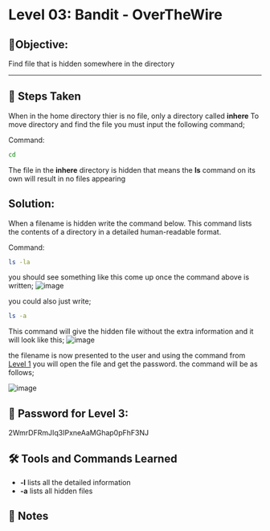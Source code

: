 # Level 03: Bandit - OverTheWire

## **🎯Objective:**  
Find file that is hidden somewhere in the directory 

---

## 📝 Steps Taken
When in the home directory thier is no file, only a directory called **inhere**
To move directory and find the file you must input the following command;

Command:
   ```bash
   cd
```
The file in the **inhere** directory is hidden that means the **ls** command on its own will result in no files appearing 

## Solution:
When a filename is hidden write the command below. This command lists the contents of a directory in a detailed human-readable format. 

  Command:
   ```bash
   ls -la
```

you should see something like this come up once the command above is written;
![image](https://github.com/user-attachments/assets/e4317e1b-6f09-4fc1-9bec-f5a881fb85e0)

you could also just write;

   ```bash
   ls -a
```
This command will give the hidden file without the extra information and it will look like this;
![image](https://github.com/user-attachments/assets/56577c91-53e7-46a8-95bb-6e22e84cf4d7)

the filename is now presented to the user and using the command from [Level 1](CMP-CTF/bandit/Level-01.md) you will open the file and get the password. the command will be as follows;

![image](https://github.com/user-attachments/assets/6cd9feb5-10a2-41b0-b3ac-4902efa1b15b)


## 🔑 Password for Level 3:
2WmrDFRmJIq3IPxneAaMGhap0pFhF3NJ

## 🛠️ Tools and Commands Learned
- **-l** lists all the detailed information
- **-a** lists all hidden files

## 📝 Notes

